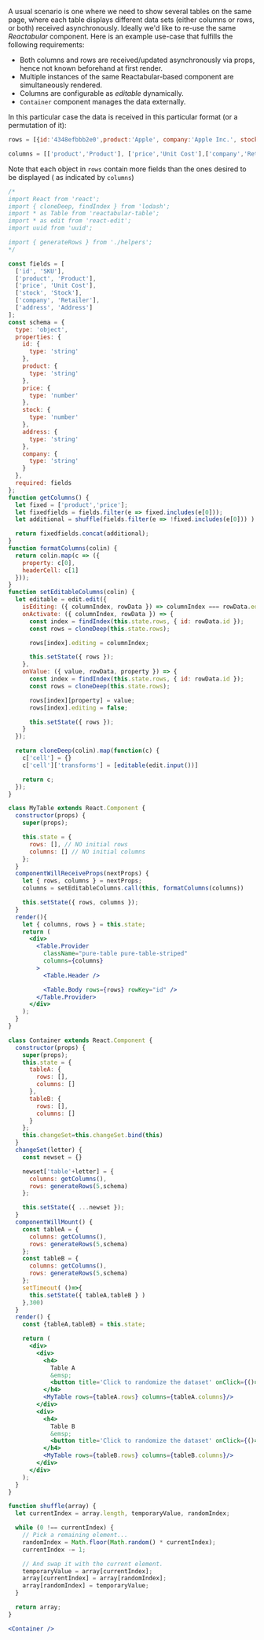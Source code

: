 A usual scenario is one where we need to show several tables on the same page, where each table displays different data sets (either columns or rows, or both) received asynchronously. Ideally we'd like to re-use the same *Reactabular* component. Here is an example use-case that fulfills the following requirements:

- Both columns and rows are received/updated asynchronously via props, hence not known beforehand at first render.
- Multiple instances of the same Reactabular-based component are simultaneously rendered.
- Columns are configurable as *editable* dynamically.
- `Container` component manages the data externally.

In this particular case the data is received in this particular format (or a permutation of it):

```javascript
rows = [{id:'4348efbbb2e0',product:'Apple', company:'Apple Inc.', stock:34772, price:2.56},...{}]

columns = [['product','Product'], ['price','Unit Cost'],['company','Retailer']]
```

Note that each object in `rows` contain more fields than the ones desired to be displayed ( as indicated by `columns`)

```jsx
/*
import React from 'react';
import { cloneDeep, findIndex } from 'lodash';
import * as Table from 'reactabular-table';
import * as edit from 'react-edit';
import uuid from 'uuid';

import { generateRows } from './helpers';
*/

const fields = [
  ['id', 'SKU'],
  ['product', 'Product'],
  ['price', 'Unit Cost'],
  ['stock', 'Stock'],
  ['company', 'Retailer'],
  ['address', 'Address']
];
const schema = {
  type: 'object',
  properties: {
    id: {
      type: 'string'
    },
    product: {
      type: 'string'
    },
    price: {
      type: 'number'
    },
    stock: {
      type: 'number'
    },
    address: {
      type: 'string'
    },
    company: {
      type: 'string'
    }
  },
  required: fields
};
function getColumns() {
  let fixed = ['product','price'];
  let fixedfields = fields.filter(e => fixed.includes(e[0]));
  let additional = shuffle(fields.filter(e => !fixed.includes(e[0])) ).slice(0,2);

  return fixedfields.concat(additional);
}
function formatColumns(colin) {
  return colin.map(c => ({
    property: c[0],
    headerCell: c[1]
  }));
}
function setEditableColumns(colin) {
  let editable = edit.edit({
    isEditing: ({ columnIndex, rowData }) => columnIndex === rowData.editing,
    onActivate: ({ columnIndex, rowData }) => {
      const index = findIndex(this.state.rows, { id: rowData.id });
      const rows = cloneDeep(this.state.rows);

      rows[index].editing = columnIndex;

      this.setState({ rows });
    },
    onValue: ({ value, rowData, property }) => {
      const index = findIndex(this.state.rows, { id: rowData.id });
      const rows = cloneDeep(this.state.rows);

      rows[index][property] = value;
      rows[index].editing = false;

      this.setState({ rows });
    }
  });

  return cloneDeep(colin).map(function(c) {
    c['cell'] = {}
    c['cell']['transforms'] = [editable(edit.input())]

    return c;
  });
}

class MyTable extends React.Component {
  constructor(props) {
    super(props);

    this.state = {
      rows: [], // NO initial rows
      columns: [] // NO initial columns
    };
  }
  componentWillReceiveProps(nextProps) {
    let { rows, columns } = nextProps;
    columns = setEditableColumns.call(this, formatColumns(columns))

    this.setState({ rows, columns });
  }
  render(){
    let { columns, rows } = this.state;
    return (
      <div>
        <Table.Provider
          className="pure-table pure-table-striped"
          columns={columns}
        >
          <Table.Header />

          <Table.Body rows={rows} rowKey="id" />
        </Table.Provider>
      </div>
    );
  }
}

class Container extends React.Component {
  constructor(props) {
    super(props);
    this.state = {
      tableA: {
        rows: [],
        columns: []
      },
      tableB: {
        rows: [],
        columns: []
      }
    };
    this.changeSet=this.changeSet.bind(this)
  }
  changeSet(letter) {
    const newset = {}

    newset['table'+letter] = {
      columns: getColumns(),
      rows: generateRows(5,schema)
    };

    this.setState({ ...newset });
  }
  componentWillMount() {
    const tableA = {
      columns: getColumns(),
      rows: generateRows(5,schema)
    };
    const tableB = {
      columns: getColumns(),
      rows: generateRows(5,schema)
    };
    setTimeout( ()=>{
      this.setState({ tableA,tableB } )
    },300)
  }
  render() {
    const {tableA,tableB} = this.state;

    return (
      <div>
        <div>
          <h4>
            Table A
            &emsp;
            <button title='Click to randomize the dataset' onClick={()=> this.changeSet('A')}>Change Table A</button>
          </h4>
          <MyTable rows={tableA.rows} columns={tableA.columns}/>
        </div>
        <div>
          <h4>
            Table B
            &emsp;
            <button title='Click to randomize the dataset' onClick={()=> this.changeSet('B')}>Change Table B</button>
          </h4>
          <MyTable rows={tableB.rows} columns={tableB.columns}/>
        </div>
      </div>
    );
  }
}

function shuffle(array) {
  let currentIndex = array.length, temporaryValue, randomIndex;

  while (0 !== currentIndex) {
    // Pick a remaining element...
    randomIndex = Math.floor(Math.random() * currentIndex);
    currentIndex -= 1;

    // And swap it with the current element.
    temporaryValue = array[currentIndex];
    array[currentIndex] = array[randomIndex];
    array[randomIndex] = temporaryValue;
  }

  return array;
}

<Container />
```
